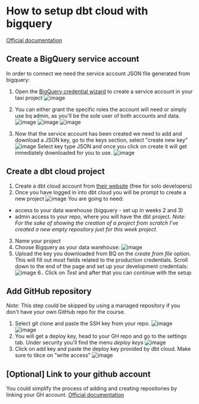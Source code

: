 # How to setup dbt cloud with bigquery
[Official documentation](https://docs.getdbt.com/tutorial/setting-up)

## Create a BigQuery service account 
In order to connect we need the service account JSON file generated from bigquery:
1. Open the [BigQuery credential wizard](https://console.cloud.google.com/apis/credentials/wizard) to create a service account in your taxi project
 ![image](https://user-images.githubusercontent.com/4315804/152141360-4bc84b53-72f1-4e7c-b42b-7c97fe9aa6ca.png)

2. You can either grant the specific roles the account will need or simply use bq admin, as you'll be the sole user of both accounts and data. 
 ![image](https://user-images.githubusercontent.com/4315804/152141503-1ad64131-e867-47bf-905e-ee1d7115616c.png)
 ![image](https://user-images.githubusercontent.com/4315804/152141939-9ff88855-7c75-47c9-9088-2bfca0e3c0a3.png)
 ![image](https://user-images.githubusercontent.com/4315804/152142270-5aa8aec7-5cc7-4667-9ecc-721157de83d5.png)

3. Now that the service account has been created we need to add and download a JSON key, go to the keys section, select "create new key" 
 ![image](https://user-images.githubusercontent.com/4315804/152146423-769bdfee-3846-4296-8dee-d6843081c9b1.png)
Select key type JSON and once you click on create it will get inmediately downloaded for you to use. 
 ![image](https://user-images.githubusercontent.com/4315804/152146506-5b3e2e0f-3380-414d-bc20-f35ea3f47726.png)

## Create a dbt cloud project 
1. Create a dbt cloud account from [their website](https://www.getdbt.com/pricing/) (free for solo developers)
2. Once you have logged in into dbt cloud you will be prompt to create a new project ![image](https://user-images.githubusercontent.com/4315804/152138242-f79bdb71-1fb4-4d8e-83c5-81f7ffc9ccad.png)
You are going to need: 
 - access to your data warehouse (bigquery - set up in weeks 2 and 3)
 - admin access to your repo, where you will have the dbt project. 
 _Note: For the sake of showing the creation of a project from scratch I've created a new empty repository just for this week project._ 
3. Name your project
4. Choose Bigquery as your data warehouse: ![image](https://user-images.githubusercontent.com/4315804/152138772-15950118-b69a-45b1-9c48-9c8a73581a05.png)
5. Upload the key you downloaded from BQ on the *create from file* option. This will fill out most fields related to the production credentials. Scroll down to the end of the page and set up your development credentials: 
 ![image](https://user-images.githubusercontent.com/4315804/152147146-db024d57-d119-4a5b-8e6f-5475664bdf56.png)
6.. Click on *Test* and after that you can continue with the setup 

 ## Add GitHub repository 
 _Note:_ This step could be skipped by using a managed repository if you don't have your own GitHub repo for the course.
1. Select git clone and paste the SSH key from your repo. 
 ![image](https://user-images.githubusercontent.com/4315804/152147493-2037bb54-cfed-4843-bef5-5c043fd36ec3.png)
 ![image](https://user-images.githubusercontent.com/4315804/152147547-44ab9d6d-5f3d-41a8-8f73-2d03a568e7aa.png)
2. You will get a deploy key, head to your GH repo and go to the settings tab. Under security you'll find the menu *deploy keys*
 ![image](https://user-images.githubusercontent.com/4315804/152147783-264f9da8-ec55-4d07-a9ec-4a8591006ea8.png)
3. Click on add key and paste the deploy key provided by dbt cloud. Make sure to tikce on "write access"
![image](https://user-images.githubusercontent.com/4315804/152147942-e76ff8b5-986d-4df1-88cc-ed3e98707d62.png)


## [Optional] Link to your github account
You could simplify the process of adding and creating repositories by linking your GH account. [Official documentation](https://docs.getdbt.com/docs/dbt-cloud/cloud-configuring-dbt-cloud/cloud-installing-the-github-application)




